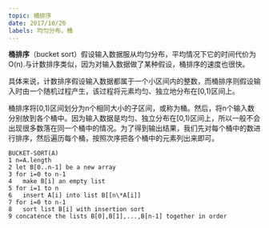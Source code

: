 ```yaml
---
topic: 桶排序
date: 2017/10/20
labels: 均匀分布，桶
---
```

**桶排序**（bucket sort）假设输入数据服从均匀分布，平均情况下它的时间代价为O(n).与计数排序类似，因为对输入数据做了某种假设，桶排序的速度也很快。

具体来说，计数排序假设输入数据都属于一个小区间内的整数，而桶排序则假设输入时由一个随机过程产生，该过程将元素均匀、独立地分布在[0,1)区间上。

桶排序将[0,1)区间划分为n个相同大小的子区间，或称为桶。然后，将n个输入数分别放到各个桶中。因为输入数据是均匀、独立分布在[0,1)区间上，所以一般不会出现很多数落在同一个桶中的情况。为了得到输出结果，我们先对每个桶中的数进行排序，然后遍历每个桶，按照次序把各个桶中的元素列出来即可。

```
BUCKET-SORT(A)
1 n=A.length
2 let B[0..n-1] be a new array
3 for i=0 to n-1
4   make B[i] an empty list
5 for i=1 to n
6   insert A[i] into list B[[n\*A[i]]
7 for i=0 to n-1
8   sort list B[i] with insertion sort
9 concatence the lists B[0],B[1],...,B[n-1] together in order
```

